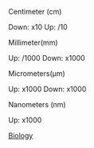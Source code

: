 Centimeter (cm)

Down: x10
Up: /10

Millimeter(mm)

Up: /1000
Down: x1000

Micrometers(µm)

Up: x1000
Down: x1000

Nanometers (nm)

Up: x1000


[Biology](/Biology)